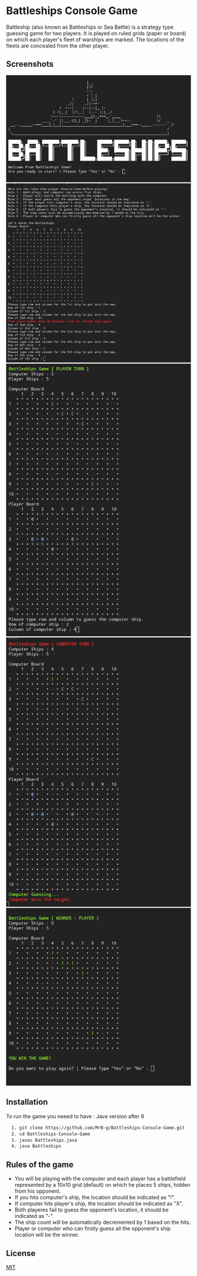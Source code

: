
# Battleships Console Game

Battleship (also known as Battleships or Sea Battle) is a strategy type guessing game for two players. It is played on ruled grids (paper or board) on which each player's fleet of warships are marked. The locations of the fleets are concealed from the other player.




## Screenshots

![App Screenshot](https://github.com/MrB-g/Battleships-Console-Game/blob/main/media/B1.png)
![App Screenshot](https://github.com/MrB-g/Battleships-Console-Game/blob/main/media/B2.png)
![App Screenshot](https://github.com/MrB-g/Battleships-Console-Game/blob/main/media/B3.png)
![App Screenshot](https://github.com/MrB-g/Battleships-Console-Game/blob/main/media/B4.png)
![App Screenshot](https://github.com/MrB-g/Battleships-Console-Game/blob/main/media/B5.png)


## Installation

To run the game you neeed to have : Java version after 8

```bash
  1. git clone https://github.com/MrB-g/Battleships-Console-Game.git
  2. cd Battleships-Console-Game
  3. javac Battleships.java
  4. java Battleships
```
    
## Rules of the game

* You will be playing with the computer and each player has a battlefield represented by a 10x10 grid (default) on which he places 5 ships, hidden from his opponent.
* If you hits computer's ship, the location should be indicated as "!".
* If computer hits player's ship, the location should be indicated as "X".
* Both playeres fail to guess the opponent's location, it should be indicated as "-".
* The ship count will be automatically decremented by 1 based on the hits.
* Player or computer who can firstly guess all the opponent's ship location will be the winner.


## License

[MIT](https://choosealicense.com/licenses/mit/)

